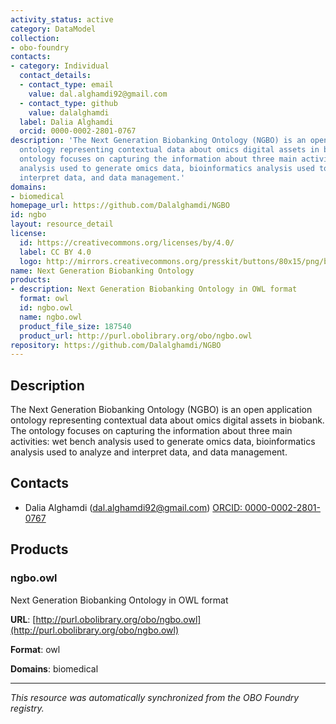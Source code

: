 ```yaml
---
activity_status: active
category: DataModel
collection:
- obo-foundry
contacts:
- category: Individual
  contact_details:
  - contact_type: email
    value: dal.alghamdi92@gmail.com
  - contact_type: github
    value: dalalghamdi
  label: Dalia Alghamdi
  orcid: 0000-0002-2801-0767
description: 'The Next Generation Biobanking Ontology (NGBO) is an open application
  ontology representing contextual data about omics digital assets in biobank. The
  ontology focuses on capturing the information about three main activities: wet bench
  analysis used to generate omics data, bioinformatics analysis used to analyze and
  interpret data, and data management.'
domains:
- biomedical
homepage_url: https://github.com/Dalalghamdi/NGBO
id: ngbo
layout: resource_detail
license:
  id: https://creativecommons.org/licenses/by/4.0/
  label: CC BY 4.0
  logo: http://mirrors.creativecommons.org/presskit/buttons/80x15/png/by.png
name: Next Generation Biobanking Ontology
products:
- description: Next Generation Biobanking Ontology in OWL format
  format: owl
  id: ngbo.owl
  name: ngbo.owl
  product_file_size: 187540
  product_url: http://purl.obolibrary.org/obo/ngbo.owl
repository: https://github.com/Dalalghamdi/NGBO
---
```

## Description

The Next Generation Biobanking Ontology (NGBO) is an open application ontology representing contextual data about omics digital assets in biobank. The ontology focuses on capturing the information about three main activities: wet bench analysis used to generate omics data, bioinformatics analysis used to analyze and interpret data, and data management.

## Contacts

- Dalia Alghamdi (dal.alghamdi92@gmail.com) [ORCID: 0000-0002-2801-0767](https://orcid.org/0000-0002-2801-0767)

## Products

### ngbo.owl

Next Generation Biobanking Ontology in OWL format

**URL**: [http://purl.obolibrary.org/obo/ngbo.owl](http://purl.obolibrary.org/obo/ngbo.owl)

**Format**: owl

**Domains**: biomedical

---

*This resource was automatically synchronized from the OBO Foundry registry.*